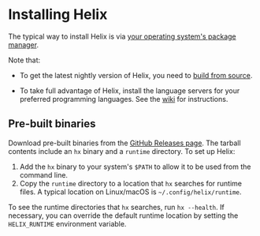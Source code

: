 # Installing Helix

The typical way to install Helix is via [your operating system's package manager](./package-managers.md).

Note that:

- To get the latest nightly version of Helix, you need to
  [build from source](./building-from-source.md).

- To take full advantage of Helix, install the language servers for your
  preferred programming languages. See the
  [wiki](https://github.com/helix-editor/helix/wiki/Language-Server-Configurations)
  for instructions.

## Pre-built binaries

Download pre-built binaries from the [GitHub Releases page](https://github.com/helix-editor/helix/releases).
The tarball contents include an `hx` binary and a `runtime` directory.
To set up Helix:

1. Add the `hx` binary to your system's `$PATH` to allow it to be used from the command line.
2. Copy the `runtime` directory to a location that `hx` searches for runtime files. A typical location on Linux/macOS is `~/.config/helix/runtime`.

To see the runtime directories that `hx` searches, run `hx --health`. If necessary, you can override the default runtime location by setting the `HELIX_RUNTIME` environment variable.
